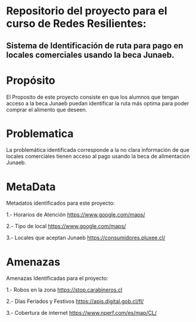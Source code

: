 # Repositorio del proyecto para el curso de Redes Resilientes: 
## Sistema de Identificación de ruta para pago en locales comerciales usando la beca Junaeb.

# Propósito
El Proposito de este proyecto consiste en que los alumnos que tengan acceso a la beca Junaeb puedan identificar la ruta más optima para poder comprar el alimento que deseen.

# Problematica
La problemática identificada corresponde a la no clara información de que locales comerciales tienen acceso al pago usando la beca de alimentación Junaeb.

# MetaData
Metadatos identificados para este proyecto:

1.- Horarios de Atención
https://www.google.com/maps/ 

2.- Tipo de local
https://www.google.com/maps/ 

3.- Locales que aceptan Junaeb
https://consumidores.pluxee.cl/

# Amenazas
Amenazas Identificadas para el proyecto:

1.- Robos en la zona
https://stop.carabineros.cl

2.- Días Feriados y Festivos
https://apis.digital.gob.cl/fl/

3.- Cobertura de internet
https://www.nperf.com/es/map/CL/
